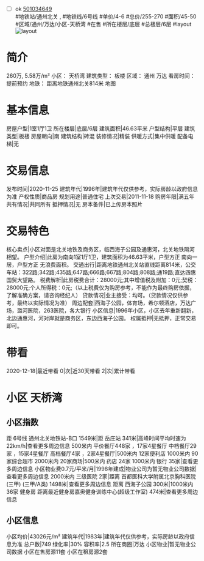 - [ ] ok [501034649](https://bj.5i5j.com/ershoufang/501034649.html)  
 #地铁站/通州北关 ,  #地铁线/6号线
#单价/4-6 #总价/255-270 #面积/45-50   #区域/通州/万达/小区-天桥湾 #在售 #所在楼层/底层 #总楼层/6层 #layout 
![layout](http://image2a.5i5j.com/scm/HOUSE_CUSTOMER/ae81b544cd4540d6ba6e76f4c95c3fed.jpg_P5.jpg) 
# 简介 
 260万,  5.58万/m² 
小区： 天桥湾
建筑类型： 板楼
区域： 通州 万达
看房时间： 提前预约
地铁： 距离地铁通州北关814米 地图
# 基本信息 
 房屋户型|1室1厅1卫
所在楼层|底层/6层
建筑面积|46.63平米
户型结构|平层
建筑类型|板楼
房屋朝向|南
建筑结构|砖混
装修情况|精装
供暖方式|集中供暖
配备电梯|无
# 交易信息 
 发布时间|2020-11-25
建筑年代|1996年|建筑年代仅供参考，实际房龄以政府信息为准
产权性质|商品房
规划用途|普通住宅
上次交易|2011-11-18
购房年限|满五年
共有情况|共同所有
抵押情况|无
房本备件|已上传房本照片
# 交易特色 
 核心卖点|小区对面是北关地铁及商务区，临西海子公园及通惠河，北关地铁隔河相望。
户型介绍|此房为南向1室1厅1卫，建筑面积为46.63平米，户型方正 南向一居，户型方正 无浪费面积。
交通出行|距离地铁通州北关站直线距离814米，公交车站：322路;342路;435路;647路;666路;667路;804路;808路;通19路;直达四惠国贸大望路。
税费解析|此房税费合计：28000元;其中增值税及附加：0元;契税：28000元;个人所得税：0元;（以上税费仅为购房参考，不能作为最终购房依据，了解准确方案，请咨询经纪人）
贷款情况|业主接受：均可。（贷款情况仅供参考，最终以实际情况为准）
周边配套|西海子公园，体育场，希尔顿酒店，万达广场，潞河医院，263医院，各大银行
小区信息|1996年小区，小区去年重新翻新，北边通惠河，河对岸就是商务区，东边西海子公园。
权属抵押|无抵押，正常交易即可。
# 带看 
 2020-12-18|最近带看	 0|次|近30天带看	 2|次|累计带看
# 小区 天桥湾
## 小区指数 
 距 6号线 通州北关地铁站-B口 1549米|距 岳庄站 341米|高峰时间平均时速为22km/h|查看更多周边信息
500米内 平价餐厅448家 ，17家4星餐厅
中档餐厅29家 ，15家4星餐厅
高档餐厅4家 ，2家4星餐厅|500米内 12家便利店
1000米内 90家综合超市
2000米内 20家商场|500米内 药店 24家
1000米内 银行 35家|查看更多周边信息
小区物业费0.7元/平米/月|1998年建成|物业公司为暂无物业公司数据|查看更多周边信息
2000米内 三级医院 2家|距离 首都医科大学附属北京胸科医院(三甲) (三甲/A类) 1498米|查看更多周边信息
距离 西海子公园 300米|1000米内 36家 健身房
距离最近健身房嘉奥健身训练中心(超级工作室) 474米|查看更多周边信息
## 小区信息 
 小区均价|43026元/m²
建筑年代|1983年|建筑年代仅供参考，实际房龄以政府信息为准
总户数|749
绿化率|30%
容积率|2.5
所在商圈|万达
小区物业|暂无物业公司数据
小区在售房源11套
小区在租房源2套
